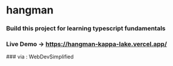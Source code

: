 # hangman

### Build this project for learning typescript fundamentals
### Live Demo -> https://hangman-kappa-lake.vercel.app/
### via : WebDevSimplified
